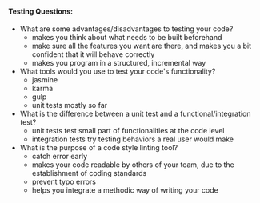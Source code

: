 #### Testing Questions:

* What are some advantages/disadvantages to testing your code?
  * makes you think about what needs to be built beforehand
  * make sure all the features you want are there, and makes you a bit confident that it will behave correctly
  * makes you program in a structured, incremental way
* What tools would you use to test your code's functionality?
  * jasmine
  * karma
  * gulp
  * unit tests mostly so far
* What is the difference between a unit test and a functional/integration test?
  * unit tests test small part of functionalities at the code level
  * integration tests try testing behaviors a real user would make
* What is the purpose of a code style linting tool?
  * catch error early
  * makes your code readable by others of your team, due to the establishment of coding standards
  * prevent typo errors
  * helps you integrate a methodic way of writing your code
